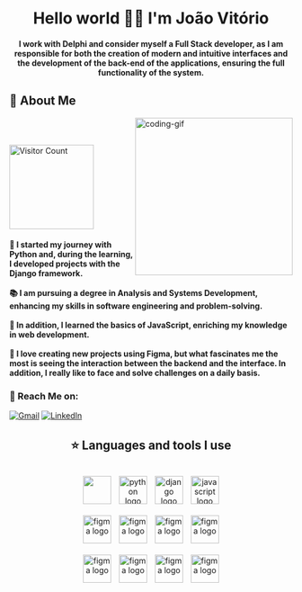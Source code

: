 </h1>
<h1 align="center">Hello world 👋🏻 I'm João Vitório</h1>

<h4 align="Center">I work with Delphi and consider myself a Full Stack developer, as I am responsible for both the creation of modern and intuitive interfaces and the development of the back-end of the applications, ensuring the full functionality of the system.</h4>

 <h2>💫 About Me</h2>
<img align="right" alt="coding-gif" width="280" height="280" src="https://github.com/TheJoaoVitorio/TheJoaoVitorio/blob/main/e6294964e26db35f05e41e25e689b19d.gif">
<br/>
<br/>
<p align="left"> <a href="https://visitcount.itsvg.in"><img width="150px" src="https://visitcount.itsvg.in/api?id=TheJoaoVitorio&icon=2&color=6" alt="Visitor Count" /></a> </p>

<h4> 🌱 I started my journey with Python and, during the learning, I developed projects with the Django framework.</br></br> 
 📚 I am pursuing a degree in Analysis and Systems Development, enhancing my skills in software engineering and problem-solving.</br></br>
 🔭 In addition, I learned the basics of JavaScript, enriching my knowledge in web development.</br></br>
 💬 I love creating new projects using Figma, but what fascinates me the most is seeing the interaction between the backend and the interface. In addition, I really like to face and solve challenges on a daily basis.</br>
  </h4> <div align="left"> 
  <h3>🌟 Reach Me on:</h3>

  

  <a href="mailto:joaovtr999x@gmail.com"><img src="https://img.shields.io/badge/Gmail-333333?style=for-the-badge&logo=gmail&logoColor=red" alt="Gmail" /></a> 
  <a href="https://www.linkedin.com/in/jo%C3%A3o-vit%C3%B3rio/" target="_blank"><img src="https://img.shields.io/badge/LinkedIn-0077B5?style=for-the-badge&logo=linkedin&logoColor=white" alt="LinkedIn" /></a> 
  
  
</div></h4>

</div>

<h2 align="center">⭐ Languages and tools I use </h2>

<br/>
<div align="center">
    <img src="https://cdn-icons-png.flaticon.com/512/5968/5968252.png" width="50" height="50" /> 
    <img width="6" ></img>
    <img src="https://skillicons.dev/icons?i=py" width="50" height="50" alt="python logo"  />
    <img width="6" ></img>
    <img src="https://skillicons.dev/icons?i=django" width="50" height="50" alt="django logo"  />
    <img width="6" ></img>
    <img src="https://skillicons.dev/icons?i=js" width="50" height="50" alt="javascript logo"  />
    </br>
    </br>
    <img src="https://skillicons.dev/icons?i=figma" width="50" height="50" alt="figma logo"  />
    <img width="6" ></img>
    <img src="https://skillicons.dev/icons?i=notion" width="50" height="50" alt="figma logo"  />
    <img width="6" ></img>
    <img src="https://skillicons.dev/icons?i=express" width="50" height="50" alt="figma logo"  />
    <img width="6" ></img>
    <img src="https://skillicons.dev/icons?i=vscode" width="50" height="50" alt="figma logo"  />
    </br>
    </br>
    <img src="https://skillicons.dev/icons?i=sqlite" width="50" height="50" alt="figma logo"  />
    <img width="6" ></img>
    <img src="https://skillicons.dev/icons?i=postgresql" width="50" height="50" alt="figma logo"  />
    <img width="6" ></img>
    <img src="https://skillicons.dev/icons?i=postman" width="50" height="50" alt="figma logo"  />
    <img width="6" ></img>
    <img src="https://skillicons.dev/icons?i=git" width="50" height="50" alt="figma logo"  />
</div>

<br/>

